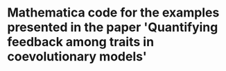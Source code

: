 # Mathematica code for the examples presented in the paper 'Quantifying feedback among traits in coevolutionary models'
